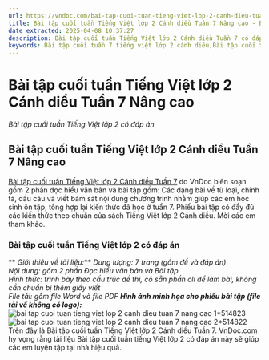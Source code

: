 ```yaml
---
url: https://vndoc.com/bai-tap-cuoi-tuan-tieng-viet-lop-2-canh-dieu-tuan-7-nang-cao-307092
title: Bài tập cuối tuần Tiếng Việt lớp 2 Cánh diều Tuần 7 Nâng cao - Bài tập cuối tuần Tiếng Việt lớp 2 có đáp án - VnDoc.com
date_extracted: 2025-04-08 10:37:27
description: Bài tập cuối tuần Tiếng Việt lớp 2 Cánh diều Tuần 7 có đáp án gồm 2 phần: Đọc hiểu văn bản và bài tập, theo sát chương trình học trên lớp do VNDOC biên soạn. Mời các em tham khảo.
keywords: Bài tập cuối tuần 7 tiếng việt lớp 2 cánh diều,Bài tập cuối tuần 7 tiếng việt lớp 2 cánh diều nâng cao,Bài tập cuối tuần 7 tiếng việt lớp 2,Bài tập cuối tuần 7 tiếng việt lớp 2 CD,Phiếu cuối tuần 7 tiếng việt lớp 2 cánh diều,Phiếu cuối tuần 7 tiếng việt lớp 2,Phiếu cuối tuần 7 tiếng việt lớp 2 nâng cao,Phiếu cuối tuần 7 tiếng việt lớp 2 CD
---
```


# Bài tập cuối tuần Tiếng Việt lớp 2 Cánh diều Tuần 7 Nâng cao
 _Bài tập cuối tuần Tiếng Việt lớp 2 có đáp án_
## Bài tập cuối tuần Tiếng Việt lớp 2 Cánh diều Tuần 7 Nâng cao
[Bài tập cuối tuần Tiếng Việt lớp 2 Cánh diều Tuần 7](<https://vndoc.com/bai-tap-cuoi-tuan-tieng-viet-lop-2-canh-dieu-tuan-7-nang-cao-307092>) do VnDoc biên soạn gồm 2 phần đọc hiểu văn bản và bài tập gồm: Các dạng bài về từ loại, chính tả, dấu câu và viết bám sát nội dung chương trình nhằm giúp các em học sinh ôn tập, tổng hợp lại kiến thức đã học ở tuần 7. Phiếu bài tập có đầy đủ các kiến thức theo chuẩn của sách Tiếng Việt lớp 2 Cánh diều. Mời các em tham khảo.
### Bài tập cuối tuần Tiếng Việt lớp 2 có đáp án
** _Giới thiệu về tài liệu:_**
_Dung lượng: 7 trang \(gồm đề và đáp án\)_  
_Nội dung: gồm 2 phần Đọc hiểu văn bản và Bài tập_  
 _Hình thức: trình bày theo cấu trúc đề thi, có sẵn phần oli để làm bài, không cần chuẩn bị thêm giấy viết_  
 _File tải: gồm file Word và file PDF_
**_Hình ảnh minh họa cho phiếu bài tập \(file tải về không có logo\):_**
![bai tap cuoi tuan tieng viet lop 2 canh dieu tuan 7 nang cao 1*514823](https://i.vdoc.vn/data/image/2023/10/18/bai-tap-cuoi-tuan-tieng-viet-lop-2-canh-dieu-tuan-7-nang-cao-1.png)![bai tap cuoi tuan tieng viet lop 2 canh dieu tuan 7 nang cao 2*514822](https://i.vdoc.vn/data/image/2023/10/18/bai-tap-cuoi-tuan-tieng-viet-lop-2-canh-dieu-tuan-7-nang-cao-2.png)
Trên đây là Bài tập cuối tuần Tiếng Việt lớp 2 Cánh diều Tuần 7. VnDoc.com hy vọng rằng tài liệu Bài tập cuối tuần tiếng Việt lớp 2 có đáp án này sẽ giúp các em luyện tập tại nhà hiệu quả.
